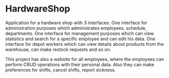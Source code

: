 # HardwareShop
Application for a hardware shop with 3 interfaces. 
One interface for administration purposes which administrates employees, schedule, departments.
One interface for management purposes which can view statistics and search for a specific employee and can edit his data.
One interface for depot workers which can view details about products from the warehouse, can make restock requests and so on.

This project has also a website for all employees, where the employees can perform CRUD operations with their personal data. Also they can make preferences for shifts, cancel shifts, report sickness.
